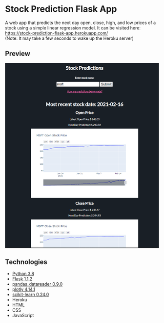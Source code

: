  # Stock Prediction Flask App
 A web app that predicts the next day open, close, high, and low prices of a stock using 
 a simple linear regression model.
 It can be visited here: https://stock-prediction-flask-app.herokuapp.com/  
 (Note: It may take a few seconds to wake up the Heroku server)

  ## Preview
   [![Preview](./img/sample.png)](https://stock-prediction-flask-app.herokuapp.com/)

  ## Technologies
  * [Python 3.8](https://www.python.org/)
  * [Flask 1.1.2](https://flask.palletsprojects.com/en/1.1.x/)
  * [pandas_datareader 0.9.0](https://pandas-datareader.readthedocs.io/en/latest/)   
  * [plotly 4.14.1](https://plotly.com/)  
  * [scikit-learn 0.24.0](https://scikit-learn.org/stable/)
  * Heroku
  * HTML
  * CSS
  * JavaScript
   
